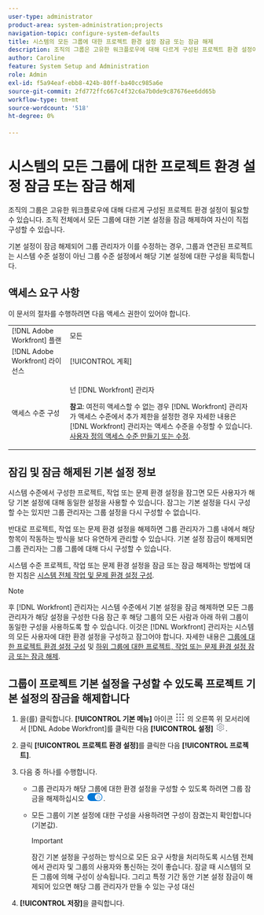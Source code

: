 ```yaml
---
user-type: administrator
product-area: system-administration;projects
navigation-topic: configure-system-defaults
title: 시스템의 모든 그룹에 대한 프로젝트 환경 설정 잠금 또는 잠금 해제
description: 조직의 그룹은 고유한 워크플로우에 대해 다르게 구성된 프로젝트 환경 설정이 필요할 수 있습니다. 조직 전체에서 모든 그룹에 대한 기본 설정을 잠금 해제하여 자신이 직접 구성할 수 있습니다.
author: Caroline
feature: System Setup and Administration
role: Admin
exl-id: f5a94eaf-ebb8-424b-80ff-ba40cc985a6e
source-git-commit: 2fd772ffc667c4f32c6a7b0de9c87676ee6dd65b
workflow-type: tm+mt
source-wordcount: '518'
ht-degree: 0%

---
```


# 시스템의 모든 그룹에 대한 프로젝트 환경 설정 잠금 또는 잠금 해제

조직의 그룹은 고유한 워크플로우에 대해 다르게 구성된 프로젝트 환경 설정이 필요할 수 있습니다. 조직 전체에서 모든 그룹에 대한 기본 설정을 잠금 해제하여 자신이 직접 구성할 수 있습니다.

기본 설정이 잠금 해제되어 그룹 관리자가 이를 수정하는 경우, 그룹과 연관된 프로젝트는 시스템 수준 설정이 아닌 그룹 수준 설정에서 해당 기본 설정에 대한 구성을 획득합니다.

## 액세스 요구 사항

이 문서의 절차를 수행하려면 다음 액세스 권한이 있어야 합니다.

<table style="table-layout:auto"> 
 <col> 
 <col> 
 <tbody> 
  <tr> 
   <td role="rowheader">[!DNL Adobe Workfront] 플랜</td> 
   <td>모든</td> 
  </tr> 
  <tr> 
   <td role="rowheader">[!DNL Adobe Workfront] 라이선스</td> 
   <td>[!UICONTROL 계획]</td> 
  </tr> 
  <tr> 
   <td role="rowheader">액세스 수준 구성</td> 
   <td> <p>넌 [!DNL Workfront] 관리자</p> <p><b>참고</b>: 여전히 액세스할 수 없는 경우 [!DNL Workfront] 관리자가 액세스 수준에서 추가 제한을 설정한 경우 자세한 내용은 [!DNL Workfront] 관리자는 액세스 수준을 수정할 수 있습니다. <a href="../../../administration-and-setup/add-users/configure-and-grant-access/create-modify-access-levels.md" class="MCXref xref">사용자 정의 액세스 수준 만들기 또는 수정</a>.</p> </td> 
  </tr> 
 </tbody> 
</table>

## 잠김 및 잠금 해제된 기본 설정 정보

시스템 수준에서 구성한 프로젝트, 작업 또는 문제 환경 설정을 잠그면 모든 사용자가 해당 기본 설정에 대해 동일한 설정을 사용할 수 있습니다. 잠그는 기본 설정을 다시 구성할 수는 있지만 그룹 관리자는 그룹 설정을 다시 구성할 수 없습니다.

반대로 프로젝트, 작업 또는 문제 환경 설정을 해제하면 그룹 관리자가 그룹 내에서 해당 항목이 작동하는 방식을 보다 유연하게 관리할 수 있습니다. 기본 설정 잠금이 해제되면 그룹 관리자는 그룹 그룹에 대해 다시 구성할 수 있습니다.

시스템 수준 프로젝트, 작업 또는 문제 환경 설정을 잠금 또는 잠금 해제하는 방법에 대한 지침은 [시스템 전체 작업 및 문제 환경 설정 구성](../../../administration-and-setup/set-up-workfront/configure-system-defaults/set-task-issue-preferences.md).

>[!NOTE]
>
>후 [!DNL Workfront] 관리자는 시스템 수준에서 기본 설정을 잠금 해제하면 모든 그룹 관리자가 해당 설정을 구성한 다음 잠근 후 해당 그룹의 모든 사람과 아래 하위 그룹이 동일한 구성을 사용하도록 할 수 있습니다. 이것은 [!DNL Workfront] 관리자는 시스템의 모든 사용자에 대한 환경 설정을 구성하고 잠그어야 합니다. 자세한 내용은 [그룹에 대한 프로젝트 환경 설정 구성](../../../administration-and-setup/manage-groups/create-and-manage-groups/configure-project-preferences-group.md) 및 [하위 그룹에 대한 프로젝트, 작업 또는 문제 환경 설정 잠금 또는 잠금 해제](../../../administration-and-setup/manage-groups/create-and-manage-groups/lock-or-unlock-a-group-preference.md).

## 그룹이 프로젝트 기본 설정을 구성할 수 있도록 프로젝트 기본 설정의 잠금을 해제합니다

1. 을(를) 클릭합니다. **[!UICONTROL 기본 메뉴]** 아이콘 ![](assets/main-menu-icon.png) 의 오른쪽 위 모서리에서 [!DNL Adobe Workfront]를 클릭한 다음 **[!UICONTROL 설정]** ![](assets/gear-icon-settings.png).

1. 클릭 **[!UICONTROL 프로젝트 환경 설정]**&#x200B;를 클릭한 다음 **[!UICONTROL 프로젝트]**.

1. 다음 중 하나를 수행합니다.

   * 그룹 관리자가 해당 그룹에 대한 환경 설정을 구성할 수 있도록 하려면 그룹 잠금을 해제하십시오 ![](assets/unlock-toggle-button.png).
   * 모든 그룹이 기본 설정에 대한 구성을 사용하려면 구성이 잠겼는지 확인합니다(기본값).

      >[!IMPORTANT]
      >
      >잠긴 기본 설정을 구성하는 방식으로 모든 요구 사항을 처리하도록 시스템 전체에서 관리자 및 그룹의 사용자와 통신하는 것이 좋습니다. 잠글 때 시스템의 모든 그룹에 의해 구성이 상속됩니다. 그리고 특정 기간 동안 기본 설정 잠금이 해제되어 있으면 해당 그룹 관리자가 만들 수 있는 구성 대신

1. **[!UICONTROL 저장]**&#x200B;을 클릭합니다.
